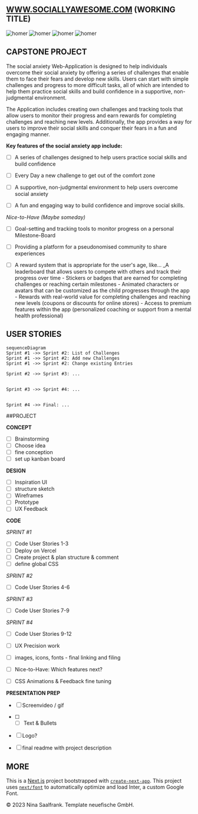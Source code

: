 
## [WWW.SOCIALLYAWESOME.COM](https://capstone-project-git-list-of-challenges-salaos.vercel.app/challenges) (WORKING TITLE)



![homer](https://user-images.githubusercontent.com/123561210/228357076-a605e16f-e0c6-4508-8e15-f005df9c5136.gif)
![homer](https://user-images.githubusercontent.com/123561210/228357076-a605e16f-e0c6-4508-8e15-f005df9c5136.gif)
![homer](https://user-images.githubusercontent.com/123561210/228357076-a605e16f-e0c6-4508-8e15-f005df9c5136.gif)
![homer](https://user-images.githubusercontent.com/123561210/228357076-a605e16f-e0c6-4508-8e15-f005df9c5136.gif)


## CAPSTONE PROJECT

The social anxiety Web-Application is designed to help individuals overcome their social anxiety by offering a series of challenges that enable them to face their fears and develop new skills. Users can start with simple challenges and progress to more difficult tasks, all of which are intended to help them practice social skills and build confidence in a supportive, non-judgmental environment.

The Application includes creating own challenges and tracking tools that allow users to monitor their progress and earn rewards for completing challenges and reaching new levels. Additionally, the app provides a way for users to improve their social skills and conquer their fears in a fun and engaging manner.

__Key features of the social anxiety app include:__

- [ ] A series of challenges designed to help users practice social skills and build confidence
- [ ] Every Day a new challenge to get out of the comfort zone
- [ ] A supportive, non-judgmental environment to help users overcome social anxiety
- [ ] A fun and engaging way to build confidence and improve social skills.



_Nice-to-Have (Maybe someday)_

- [ ] Goal-setting and tracking tools to monitor progress on a personal Milestone-Board
- [ ] Providing a platform for a pseudonomised community to share experiences
- [ ] A reward system that is appropriate for the user's age, like...
           _A leaderboard that allows users to compete with others and track their progress over time
          - Stickers or badges that are earned for completing challenges or reaching certain milestones
          - Animated characters or avatars that can be customized as the child progresses through the app
          - Rewards with real-world value for completing challenges and reaching new levels (coupons or discounts for online stores)
          - Access to premium features within the app (personalized coaching or support from a mental health professional)



## USER STORIES


```mermaid
sequenceDiagram
Sprint #1 ->> Sprint #2: List of Challenges
Sprint #1 ->> Sprint #2: Add new Challenges
Sprint #1 ->> Sprint #2: Change existing Entries

Sprint #2 ->> Sprint #3: ...


Sprint #3 ->> Sprint #4: ...


Sprint #4 ->> Final: ...
```


##PROJECT

__CONCEPT__
 - [ ] Brainstorming
 - [ ] Choose idea
 - [ ] fine conception
 - [ ] set up kanban board

__DESIGN__
 - [ ] Inspiration UI
 - [ ] structure sketch
 - [ ] Wireframes 
 - [ ] Prototype
 - [ ] UX Feedback

__CODE__

_SPRINT #1_
 - [ ] Code User Stories 1-3
 - [ ] Deploy on Vercel
 - [ ] Create project & plan structure & comment
 - [ ] define global CSS
               
_SPRINT #2_
 - [ ] Code User Stories 4-6
             
_SPRINT #3_
 - [ ] Code User Stories 7-9
       
_SPRINT #4_
 - [ ] Code User Stories 9-12
 - [ ] UX Precision work
 - [ ] images, icons, fonts - final linking and filing
 - [ ] Nice-to-Have: Which features next?
 - [ ] CSS Animations & Feedback fine tuning
       
      
__PRESENTATION PREP__
- [ ] Screenvideo / gif
- [ ]  - [ ] Text & Bullets
- [ ] Logo?
- [ ] final readme with project description


## MORE

This is a [Next.js](https://nextjs.org/) project bootstrapped with [`create-next-app`](https://github.com/vercel/next.js/tree/canary/packages/create-next-app). This project uses [`next/font`](https://nextjs.org/docs/basic-features/font-optimization) to automatically optimize and load Inter, a custom Google Font. 

© 2023 Nina Saalfrank. Template neuefische GmbH.


